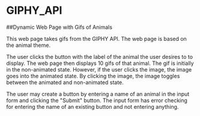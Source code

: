 # GIPHY_API
##Dynamic Web Page with Gifs of Animals

This web page takes gifs from the GIPHY API. The web page is based on
the animal theme.

The user clicks the button with the label of the animal the user desires
to to display. The web page then displays 10 gifs of that animal.
The gif is initially in the non-animated state. However, if the user clicks
the image, the image goes into the animated state. By clicking the image,
the image toggles between the animated and non-animated state.

The user may create a button by entering a name of an animal in the input
form and clicking the "Submit" button. The input form has error checking for
entering the name of an existing button and not entering anything.
